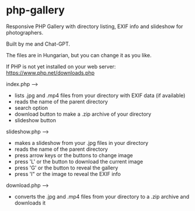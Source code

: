 # php-gallery
Responsive PHP Gallery with directory listing, EXIF info and slideshow for photographers.


Built by me and Chat-GPT.

The files are in Hungarian, but you can change it as you like.

If PHP is not yet installed on your web server: https://www.php.net/downloads.php

index.php -->
- lists .jpg and .mp4 files from your directory with EXIF data (if available)
- reads the name of the parent directory
- search option
- download button to make a .zip archive of your directory
- slideshow button

slideshow.php -->
- makes a slideshow from your .jpg files in your directory
- reads the name of the parent directory
- press arrow keys or the buttons to change image
- press 'L' or the button to download the current image
- press 'G' or the button to reveal the gallery
- press 'I" or the image to reveal the EXIF info

download.php -->
- converts the .jpg and .mp4 files from your directory to a .zip archive and downloads it
